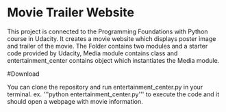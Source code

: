 Movie Trailer Website
===============
This project is connected to the Programming Foundations with Python course in Udacity.
It creates a movie website which displays poster image and trailer of the movie.
The Folder contains two modules and a starter code provided by Udacity, Media module contains class
and entertainment_center contains object which instantiates the Media module.

#Download

You can clone the repository and run entertainment_center.py in your terminal.
ex. '''python entertainment_center.py'''
to execute the code and it should open a webpage with movie information.